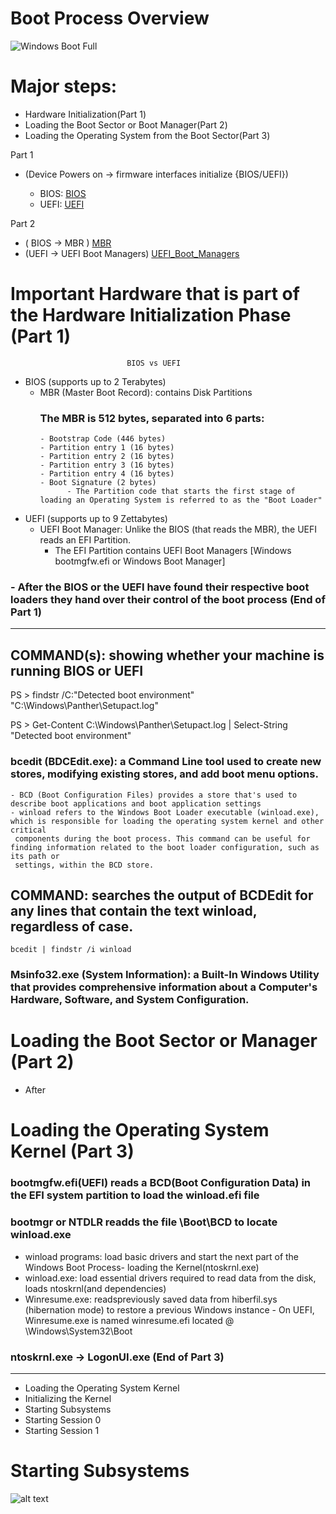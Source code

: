 # Boot Process Overview
![Windows Boot Full](http://1.bp.blogspot.com/-MaRtDTHH1Vo/UysJF8KXNbI/AAAAAAAAALo/D6Kt2f8Gpmo/s1600/Walkthrough_Diagram.jpg)

# Major steps:
 - Hardware Initialization(Part 1)
 - Loading the Boot Sector or Boot Manager(Part 2)
 - Loading the Operating System from the Boot Sector(Part 3)

Part 1 
- (Device Powers on -> firmware interfaces initialize {BIOS/UEFI})
   
   - BIOS: [BIOS](Additional_Information/BIOS.md)   
   - UEFI: [UEFI](Additional_Information/UEFI.md)

Part 2 
- ( BIOS -> MBR ) [MBR](Additional_Information/MBR)
- (UEFI -> UEFI Boot Managers) [UEFI_Boot_Managers](Additional_Information/UEFI_Boot_Managers)

# Important Hardware that is part of the Hardware Initialization Phase (Part 1)
                                                             
                              BIOS vs UEFI                                                         
 - BIOS (supports up to 2 Terabytes)
   - MBR (Master Boot Record): contains Disk Partitions
        ### The MBR is 512 bytes, separated into 6 parts:
         - Bootstrap Code (446 bytes)
         - Partition entry 1 (16 bytes)
         - Partition entry 2 (16 bytes)
         - Partition entry 3 (16 bytes)
         - Partition entry 4 (16 bytes)
         - Boot Signature (2 bytes)
               - The Partition code that starts the first stage of loading an Operating System is referred to as the "Boot Loader"    

 - UEFI (supports up to 9 Zettabytes)
   - UEFI Boot Manager: Unlike the BIOS (that reads the MBR), the UEFI reads an EFI Partition.
        - The EFI Partition contains UEFI Boot Managers [Windows bootmgfw.efi or Windows Boot Manager]

  ### - After the BIOS or the UEFI have found their respective boot loaders they hand over their control of the boot process (End of Part 1)
--------------------------------------------------------------------------------------------------------------------------------------------------------------
## COMMAND(s): showing whether your machine is running BIOS or UEFI
   PS > findstr /C:"Detected boot environment" "C:\Windows\Panther\Setupact.log"
   
   PS > Get-Content C:\Windows\Panther\Setupact.log | Select-String "Detected boot environment"

### bcedit (BDCEdit.exe): a Command Line tool used to create new stores, modifying existing stores, and add boot menu options.
    - BCD (Boot Configuration Files) provides a store that's used to describe boot applications and boot application settings
    - winload refers to the Windows Boot Loader executable (winload.exe), which is responsible for loading the operating system kernel and other critical  
     components during the boot process. This command can be useful for finding information related to the boot loader configuration, such as its path or 
     settings, within the BCD store.

## COMMAND: searches the output of BCDEdit for any lines that contain the text winload, regardless of case.
    bcedit | findstr /i winload

### Msinfo32.exe (System Information): a Built-In Windows Utility that provides comprehensive information about a Computer's Hardware, Software, and System Configuration.  

# Loading the Boot Sector or Manager (Part 2)
  - After

# Loading the Operating System Kernel (Part 3)
 ### bootmgfw.efi(UEFI) reads a BCD(Boot Configuration Data) in the EFI system partition to load the winload.efi file

 ### bootmgr or NTDLR readds the file \Boot\BCD to locate winload.exe
  - winload programs: load basic drivers and start the next part of the Windows Boot Process- loading the Kernel(ntoskrnl.exe)
   - winload.exe: load essential drivers required to read data from the disk, loads ntoskrnl(and dependencies)
   - Winresume.exe: readspreviously saved data from hiberfil.sys (hibernation mode) to restore a previous Windows instance
    - On UEFI, Winresume.exe is named winresume.efi located @ \Windows\System32\Boot   
  
 ### ntoskrnl.exe -> LogonUI.exe (End of Part 3)
--------------------------------------------------------------------------------------------------------------------------------------------------------------
 - Loading the Operating System Kernel
 - Initializing the Kernel
 - Starting Subsystems
 - Starting Session 0
 - Starting Session 1

# Starting Subsystems
![alt text](https://git.cybbh.space/os/public/-/raw/master/os/modules/006_windows_boot_process/pages/winboot1.png)

 

